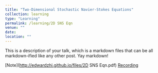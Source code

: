 ```yaml
---
title: "Two-Dimensional Stochastic Navier-Stokes Equations"
collection: learning
type: "Learning"
permalink: /learning/2D SNS Eqn
venue: ""
date: 
location: ""
---
```


This is a description of your talk, which is a markdown files that can be all markdown-ified like any other post. Yay markdown!

[Note](http://edwardzhi.github.io/files/2D SNS Eqn.pdf) [Recording]()
